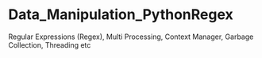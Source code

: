 # Data_Manipulation_PythonRegex
Regular Expressions (Regex), Multi Processing, Context Manager, Garbage Collection, Threading etc
